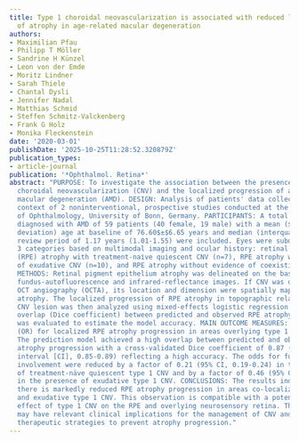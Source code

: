 ```yaml
---
title: Type 1 choroidal neovascularization is associated with reduced localized progression
  of atrophy in age-related macular degeneration
authors:
- Maximilian Pfau
- Philipp T Möller
- Sandrine H Künzel
- Leon von der Emde
- Moritz Lindner
- Sarah Thiele
- Chantal Dysli
- Jennifer Nadal
- Matthias Schmid
- Steffen Schmitz-Valckenberg
- Frank G Holz
- Monika Fleckenstein
date: '2020-03-01'
publishDate: '2025-10-25T11:28:52.320879Z'
publication_types:
- article-journal
publication: '*Ophthalmol. Retina*'
abstract: "PURPOSE: To investigate the association between the presence of type 1
  choroidal neovascularization (CNV) and the localized progression of atrophy in age-related
  macular degeneration (AMD). DESIGN: Analysis of patients' data collected in the
  context of 2 noninterventional, prospective studies conducted at the Department
  of Ophthalmology, University of Bonn, Germany. PARTICIPANTS: A total of 98 eyes
  diagnosed with AMD of 59 patients (40 female, 19 male) with a mean ($±$standard
  deviation) age at baseline of 76.60$±$6.65 years and median (interquartile range)
  review period of 1.17 years (1.01-1.55) were included. Eyes were subdivided into
  3 categories based on multimodal imaging and ocular history: retinal pigment epithelium
  (RPE) atrophy with treatment-naı̈ve quiescent CNV (n=7), RPE atrophy with a history
  of exudative CNV (n=10), and RPE atrophy without evidence of coexisting CNV (n=81).
  METHODS: Retinal pigment epithelium atrophy was delineated on the basis of serial
  fundus-autofluorescence and infrared-reflectance images. If CNV was detected by
  OCT angiography (OCTA), its location and dimension were spatially mapped to RPE
  atrophy. The localized progression of RPE atrophy in topographic relation to the
  CNV lesion was then analyzed using mixed-effects logistic regression. The spatial
  overlap (Dice coefficient) between predicted and observed RPE atrophy progression
  was evaluated to estimate the model accuracy. MAIN OUTCOME MEASURES: Odds ratio
  (OR) for localized RPE atrophy progression in areas overlying type 1 CNV. RESULTS:
  The prediction model achieved a high overlap between predicted and observed RPE
  atrophy progression with a cross-validated Dice coefficient of 0.87 (95% confidence
  interval [CI], 0.85-0.89) reflecting a high accuracy. The odds for future RPE atrophy
  involvement were reduced by a factor of 0.21 (95% CI, 0.19-0.24) in the presence
  of treatment-näve quiescent type 1 CNV and by a factor of 0.46 (95% CI, 0.41-0.51)
  in the presence of exudative type 1 CNV. CONCLUSIONS: The results indicate that
  there is markedly reduced RPE atrophy progression in areas co-localizing with quiescent
  and exudative type 1 CNV. This observation is compatible with a potential protective
  effect of type 1 CNV on the RPE and overlying neurosensory retina. These results
  may have relevant clinical implications for the management of CNV and lead to new
  therapeutic strategies to prevent atrophy progression."
---
```

